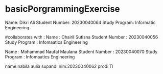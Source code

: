 # basicPorgrammingExercise
Name: Dikri Ali
Student Number: 20230040064
Study Program: Informatic Engineering

#collaborates with :
Name : Chairil Sutisna
Student Number : 20230040056
Study Program : Infomaatics Engineering

Name : Mohammad Naufal Maulana
Student Number : 20230040070
Study Program : Infomaatics Engineering

name:nabila aulia supandi
nim:20230040062
prodi:TI
